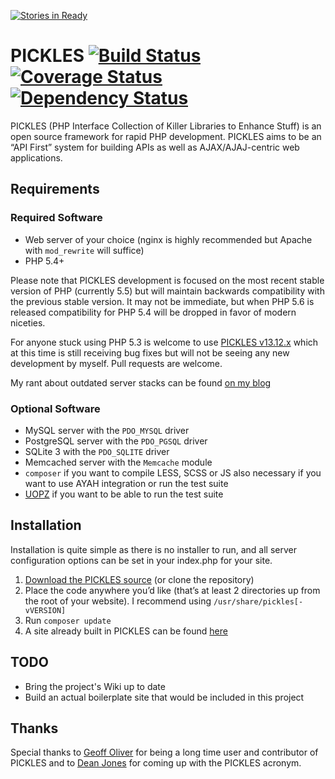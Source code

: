 [![Stories in Ready](https://badge.waffle.io/joshtronic/pickles.png?label=ready&title=Ready)](https://waffle.io/joshtronic/pickles)
# PICKLES [![Build Status](https://travis-ci.org/joshtronic/pickles.png?branch=master)](https://travis-ci.org/joshtronic/pickles) [![Coverage Status](https://coveralls.io/repos/joshtronic/pickles/badge.png)](https://coveralls.io/r/joshtronic/pickles) [![Dependency Status](https://www.versioneye.com/user/projects/52d1bc1eec13751bde00002a/badge.png)](https://www.versioneye.com/user/projects/52d1bc1eec13751bde00002a)

PICKLES (PHP Interface Collection of Killer Libraries to Enhance Stuff) is an
open source framework for rapid PHP development. PICKLES aims to be an “API
First” system for building APIs as well as AJAX/AJAJ-centric web applications.

## Requirements

### Required Software

* Web server of your choice (nginx is highly recommended but Apache with
  `mod_rewrite` will suffice)
* PHP 5.4+

Please note that PICKLES development is focused on the most recent stable
version of PHP (currently 5.5) but will maintain backwards compatibility with
the previous stable version. It may not be immediate, but when PHP 5.6 is
released compatibility for PHP 5.4 will be dropped in favor of modern
niceties.

For anyone stuck using PHP 5.3 is welcome to use [PICKLES v13.12.x][v13.12]
which at this time is still receiving bug fixes but will not be seeing any new
development by myself. Pull requests are welcome.

My rant about outdated server stacks can be found [on my blog][StackPost]

### Optional Software

* MySQL server with the `PDO_MYSQL` driver
* PostgreSQL server with the `PDO_PGSQL` driver
* SQLite 3 with the `PDO_SQLITE` driver
* Memcached server with the `Memcache` module
* `composer` if you want to compile LESS, SCSS or JS also necessary if you
  want to use AYAH integration or run the test suite
* [UOPZ][UPOZ] if you want to be able to run the test suite

## Installation

Installation is quite simple as there is no installer to run, and all server
configuration options can be set in your index.php for your site.

1. [Download the PICKLES source][MasterZip] (or clone the repository)
2. Place the code anywhere you’d like (that’s at least 2 directories up from
   the root of your website). I recommend using `/usr/share/pickles[-vVERSION]`
3. Run `composer update`
4. A site already built in PICKLES can be found [here][HolidayAPI]

## TODO

* Bring the project's Wiki up to date
* Build an actual boilerplate site that would be included in this project

## Thanks

Special thanks to [Geoff Oliver][GeoffOliver] for being a long time user and
contributor of PICKLES and to [Dean Jones][DeanJones] for coming up with the
PICKLES acronym.

  [DeanJones]:   https://github.com/deanproxy
  [GeoffOliver]: https://github.com/geoffoliver
  [HolidayAPI]:  https://github.com/gravityblvd/tools.gravityblvd.com
  [MasterZip]:   https://github.com/joshtronic/pickles/archive/master.zip
  [StackPost]:   http://joshtronic.com/2014/01/13/your-stack-is-outdated/#.UuVzI3n0A18
  [UPOZ]:        https://github.com/krakjoe/uopz
  [v13.12]:      https://github.com/joshtronic/pickles/tree/13.12
